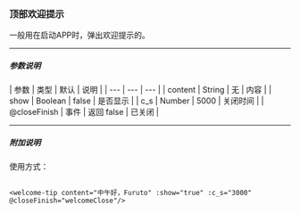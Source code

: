 ### 顶部欢迎提示
一般用在启动APP时，弹出欢迎提示的。

****

##### 参数说明

| 参数 | 类型 | 默认 | 说明 |
| --- | --- | --- |
| content | String |  无  | 内容 |
| show | Boolean | false | 是否显示 |
| c_s | Number | 5000 | 关闭时间 |
| @closeFinish | 事件 | 返回 false | 已关闭 |

****

##### 附加说明

使用方式：

```

<welcome-tip content="中午好，Furuto" :show="true" :c_s="3000" @closeFinish="welcomeClose"/>

```

